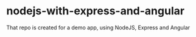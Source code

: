 # nodejs-with-express-and-angular
That repo is created for a demo app, using NodeJS, Express and Angular
